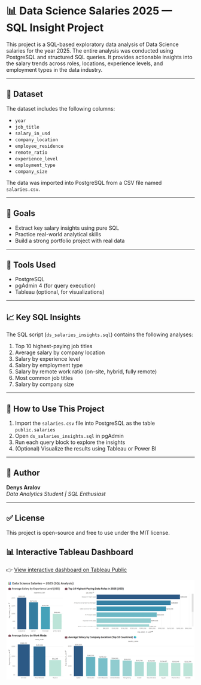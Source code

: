 # 📊 Data Science Salaries 2025 — SQL Insight Project

This project is a SQL-based exploratory data analysis of Data Science salaries for the year 2025. The entire analysis was conducted using PostgreSQL and structured SQL queries. It provides actionable insights into the salary trends across roles, locations, experience levels, and employment types in the data industry.

---

## 📁 Dataset
The dataset includes the following columns:
- `year`
- `job_title`
- `salary_in_usd`
- `company_location`
- `employee_residence`
- `remote_ratio`
- `experience_level`
- `employment_type`
- `company_size`

The data was imported into PostgreSQL from a CSV file named `salaries.csv`.

---

## 🎯 Goals
- Extract key salary insights using pure SQL
- Practice real-world analytical skills
- Build a strong portfolio project with real data

---

## 🔧 Tools Used
- PostgreSQL
- pgAdmin 4 (for query execution)
- Tableau (optional, for visualizations)

---

## 📈 Key SQL Insights
The SQL script (`ds_salaries_insights.sql`) contains the following analyses:
1. Top 10 highest-paying job titles
2. Average salary by company location
3. Salary by experience level
4. Salary by employment type
5. Salary by remote work ratio (on-site, hybrid, fully remote)
6. Most common job titles
7. Salary by company size

---

## 🚀 How to Use This Project
1. Import the `salaries.csv` file into PostgreSQL as the table `public.salaries`
2. Open `ds_salaries_insights.sql` in pgAdmin
3. Run each query block to explore the insights
4. (Optional) Visualize the results using Tableau or Power BI

---

## 🧠 Author
**Denys Aralov**  
_Data Analytics Student | SQL Enthusiast_

---

## ✅ License
This project is open-source and free to use under the MIT license.

## 📊 Interactive Tableau Dashboard


👉 [View interactive dashboard on Tableau Public](https://public.tableau.com/views/salaries_2025/Dashboard1?:language=en-US&:sid=&:redirect=auth&:display_count=n&:origin=viz_share_link)

![Dashboard Screenshot](dashboard_salaries_2025.png)


